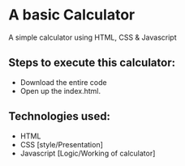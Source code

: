 # A basic Calculator
 A simple calculator using HTML, CSS &amp; Javascript
## Steps to execute this calculator:
- Download the entire code 
- Open up the index.html.

## Technologies used: 
- HTML
- CSS [style/Presentation]
- Javascript [Logic/Working of calculator]